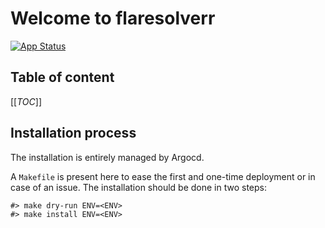 # Welcome to flaresolverr

[![App Status](https://argocd-internal.spirit-dev.net/api/badge?name=flaresolverr-turingpi&revision=true&showAppName=true)](https://argocd-internal.spirit-dev.net/applications/flaresolverr-turingpi)

## Table of content

[[_TOC_]]

## Installation process

The installation is entirely managed by Argocd.

A `Makefile` is present here to ease the first and one-time deployment or in case of an issue.
The installation should be done in two steps:

```shell
#> make dry-run ENV=<ENV>
#> make install ENV=<ENV>
```
